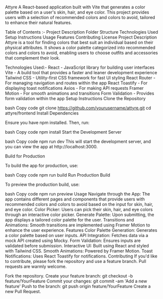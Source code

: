 Attyre
A React-based application built with Vite that generates a color palette based on a user's skin, hair, and eye color. This project provides users with a selection of recommended colors and colors to avoid, tailored to enhance their natural features.

Table of Contents :-
Project Description
Folder Structure
Technologies Used
Setup Instructions
Usage
Features
Contributing
License
Project Description
Attyre is a tool for finding colors that best suit an individual based on their physical attributes. It shows a color palette categorized into recommended colors and colors to avoid, enabling users to choose outfits and accessories that complement their look.


Technologies Used:-
React - JavaScript library for building user interfaces
Vite - A build tool that provides a faster and leaner development experience
Tailwind CSS - Utility-first CSS framework for fast UI styling
React Router - For managing navigation and routes within the app
React Toastify - For displaying toast notifications
Axios - For making API requests
Framer Motion - For smooth animations and transitions
Form Validation - Provides form validation within the app
Setup Instructions
Clone the Repository

bash
Copy code
git clone https://github.com/yourusername/attyre.git
cd attyre/frontend
Install Dependencies

Ensure you have npm installed. Then, run:

bash
Copy code
npm install
Start the Development Server

bash
Copy code
npm run dev
This will start the development server, and you can view the app at http://localhost:3000.

Build for Production

To build the app for production, use:

bash
Copy code
npm run build
Run Production Build

To preview the production build, use:

bash
Copy code
npm run preview
Usage
Navigate through the App: The app contains different pages and components that provide users with recommended colors and colors to avoid based on the input for skin, hair, and eye color.
Color Picker: Users can pick their skin, hair, and eye colors through an interactive color picker.
Generate Palette: Upon submitting, the app displays a tailored color palette for the user.
Transitions and Animations: Smooth transitions are implemented using Framer Motion to enhance the user experience.
Features
Color Palette Generation: Generates a color palette based on user inputs.
API Integration: Fetches data via a mock API created using Mocky.
Form Validation: Ensures inputs are validated before submission.
Interactive UI: Built using React and styled with Tailwind CSS.
Smooth Animations: Powered by Framer Motion.
Toast Notifications: Uses React Toastify for notifications.
Contributing
If you'd like to contribute, please fork the repository and use a feature branch. Pull requests are warmly welcome.

Fork the repository.
Create your feature branch: git checkout -b feature/YourFeature
Commit your changes: git commit -am 'Add a new feature'
Push to the branch: git push origin feature/YourFeature
Create a new Pull Request.
